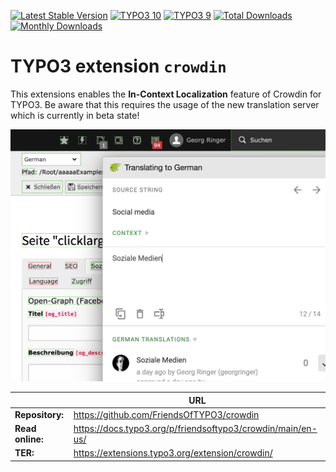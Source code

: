 [![Latest Stable Version](https://poser.pugx.org/friendsoftypo3/crowdin/v/stable.svg)](https://extensions.typo3.org/extension/friendsoftypo3/crowdin/)
[![TYPO3 10](https://img.shields.io/badge/TYPO3-10-orange.svg?style=flat-square)](https://get.typo3.org/version/10)
[![TYPO3 9](https://img.shields.io/badge/TYPO3-9-orange.svg?style=flat-square)](https://get.typo3.org/version/9)
[![Total Downloads](https://poser.pugx.org/friendsoftypo3/crowdin/d/total.svg)](https://packagist.org/packages/friendsoftypo3/crowdin)
[![Monthly Downloads](https://poser.pugx.org/friendsoftypo3/crowdin/d/monthly)](https://packagist.org/packages/friendsoftypo3/crowdin)

# TYPO3 extension `crowdin`

This extensions enables the **In-Context Localization** feature of Crowdin for
TYPO3. Be aware that this requires the usage of the new translation server which
is currently in beta state!

![Example](Documentation/Images/CrowdinInContextLocalization.png)

|                  | URL                                                         |
|------------------|-------------------------------------------------------------|
| **Repository:**  | https://github.com/FriendsOfTYPO3/crowdin                   |
| **Read online:** | https://docs.typo3.org/p/friendsoftypo3/crowdin/main/en-us/ |
| **TER:**         | https://extensions.typo3.org/extension/crowdin/             |
